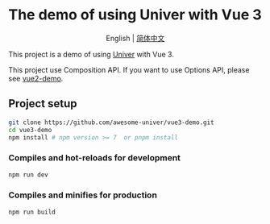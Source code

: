 # The demo of using Univer with Vue 3
<p align="center">
    English
    |
    <a href="./README-zh.md">简体中文</a>
</p>

This project is a demo of using [Univer](https://github.com/dream-num/univer) with Vue 3.

This project use Composition API. If you want to use Options API, please see [vue2-demo](https://github.com/awesome-univer/vue2-demo).


## Project setup

```bash
git clone https://github.com/awesome-univer/vue3-demo.git
cd vue3-demo
npm install # npm version >= 7  or pnpm install
```

### Compiles and hot-reloads for development

```bash
npm run dev
```

### Compiles and minifies for production

```bash
npm run build
```

